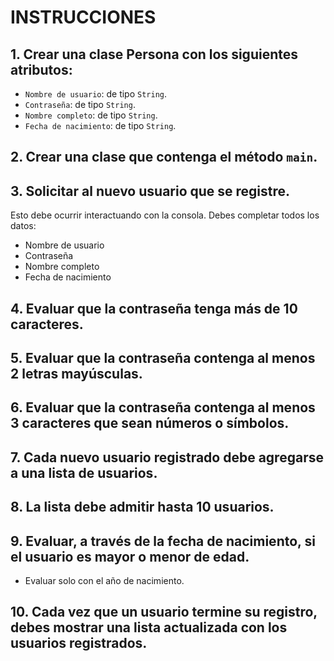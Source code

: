 # INSTRUCCIONES

## 1. Crear una clase Persona con los siguientes atributos:
- `Nombre de usuario`: de tipo `String`.
- `Contraseña`: de tipo `String`.
- `Nombre completo`: de tipo `String`.
- `Fecha de nacimiento`: de tipo `String`.

## 2. Crear una clase que contenga el método `main`.

## 3. Solicitar al nuevo usuario que se registre.
Esto debe ocurrir interactuando con la consola. Debes completar todos los datos:
- Nombre de usuario
- Contraseña
- Nombre completo
- Fecha de nacimiento

## 4. Evaluar que la contraseña tenga más de 10 caracteres.

## 5. Evaluar que la contraseña contenga al menos 2 letras mayúsculas.

## 6. Evaluar que la contraseña contenga al menos 3 caracteres que sean números o símbolos.

## 7. Cada nuevo usuario registrado debe agregarse a una lista de usuarios.

## 8. La lista debe admitir hasta 10 usuarios.

## 9. Evaluar, a través de la fecha de nacimiento, si el usuario es mayor o menor de edad.
- Evaluar solo con el año de nacimiento.

## 10. Cada vez que un usuario termine su registro, debes mostrar una lista actualizada con los usuarios registrados.

